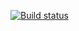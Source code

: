 [![Build status](https://ci.appveyor.com/api/projects/status/043vj7lllvnrc7py?svg=true)](https://ci.appveyor.com/project/shutnikmiit/ahjcodednd)